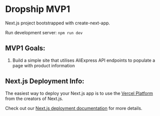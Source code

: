 # Dropship MVP1

Next.js project bootstrapped with create-next-app.

Run development server: `npm run dev`

## MVP1 Goals:

1. Build a simple site that utilises AliExpress API endpoints to populate a page with product information

## Next.js Deployment Info:

The easiest way to deploy your Next.js app is to use the [Vercel Platform](https://vercel.com/new?utm_medium=default-template&filter=next.js&utm_source=create-next-app&utm_campaign=create-next-app-readme) from the creators of Next.js.

Check out our [Next.js deployment documentation](https://nextjs.org/docs/app/building-your-application/deploying) for more details.
